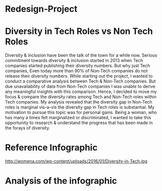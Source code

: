 # Redesign-Project

# Diversity in Tech Roles vs Non Tech Roles

Diversity & Inclusion have been the talk of the town for a while now. Serious commitment towards diversity & inclusion started in 2013 when Tech companies started publishing their diversity numbers. But why just Tech companies, Even today more than 90% of Non-Tech companies do not release their diversity numbers. 
While starting out the project, I wanted to conduct a comparative analysis between Tech & Non-Tech companies. But due unavailability of data from Non-Tech companies I was unable to derive any meaningful insights with this comparison. 
Hence, I decided to move my focus & compare the diversity rates among Tech and Non-Tech roles within Tech companies. My analysis revealed that the diversity gap in Non-Tech roles is marginal vis-a-vis the diversity gap in Tech roles is substantial.
My motivation to pursue this topic was for personal gains. Being a woman, who has many a times felt marginalized or discriminated, I wanted to take this opportunity to research & understand the progress that has been made in the forays of diversity. 


# Reference Infographic
http://womena.com/wp-content/uploads/2016/01/Diversity-in-Tech.jpg

# Analysis of the infographic
